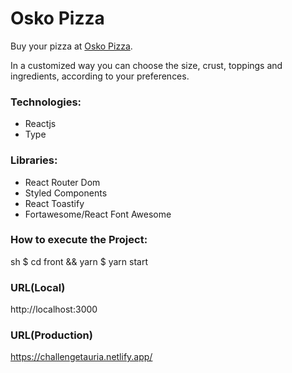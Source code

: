 # Osko Pizza

Buy your pizza at [Osko Pizza](https://challengetauria.netlify.app/).

In a customized way you can choose the size, crust, toppings and ingredients, according to your preferences.

### Technologies:

- Reactjs
- Type

### Libraries:

- React Router Dom
- Styled Components
- React Toastify
- Fortawesome/React Font Awesome

### How to execute the Project:

sh
$ cd front && yarn 
$ yarn start

### URL(Local)

http://localhost:3000

### URL(Production)

https://challengetauria.netlify.app/
